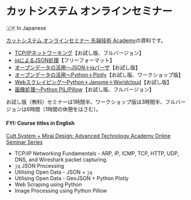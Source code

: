 # カットシステム オンラインセミナー

🇯🇵 In Japanese

[カットシステム オンラインセミナー 先端技術 Academy](https://seminar.cutt.co.jp)の資料です。

- [TCP/IPネットワーキング](./TcpIp/README.md)【お試し版、フルバージョン】
- [jqによるJSON処理](./Jq/README.md)【フリーフォーマット】
- [オープンデータの活用～JSON＋jqパーザ](./OpenData-Jq/README.md)【お試し版】
- [オープンデータの活用～Python＋Plotly](./OpenData-Plotly/README.md)【お試し版、ワークショップ版】
- [Webスクレイピング～Python＋Janome＋Worldcloud](./Scraping/README.md)【お試し版】
- [画像処理～Python PIL/Pillow](./Pillow/README.md)【お試し版、フルバージョン】

お試し版（無料）セミナーは1時間半、ワークショップ版は3時間半、フルバージョンは6時間（1時間の休憩をはさむ）。

#### FYI: Course titles in English

[Cutt System + Mirai Design: Advanced Technology Academy Online Seminar Series](https://seminar.cutt.co.jp/)

- TCP/IP Networking Fundamentals - ARP, IP, ICMP, TCP, HTTP, UDP, DNS, and Wireshark packet capturing.
- `jq` JSON Processing
- Utilising Open Data - JSON + `jq`
- Utilising Open Data - GeoJSON + Python Plotly
- Web Scraping using Python  
- Image Processing using Python Pillow 
